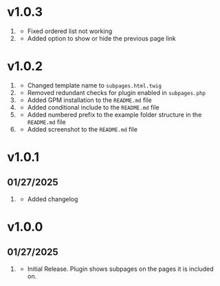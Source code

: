 # v1.0.3
1. [](#fix)
    * Fixed ordered list not working
2. [](#new)
    * Added option to show or hide the previous page link

# v1.0.2
1. [](#improved)
    * Changed template name to `subpages.html.twig`
2. [](#improved)
    * Removed redundant checks for plugin enabled in `subpages.php`
3. [](#new)
    * Added GPM installation to the `README.md` file
4. [](#new)
    * Added conditional include to the `README.md` file
5. [](#new)
    * Added numbered prefix to the example folder structure in the `README.md` file
6. [](#new)
    * Added screenshot to the `README.md` file

# v1.0.1
## 01/27/2025

1. [](#new)
    * Added changelog

# v1.0.0
## 01/27/2025

1. [](#new)
    * Initial Release. Plugin shows subpages on the pages it is included on.